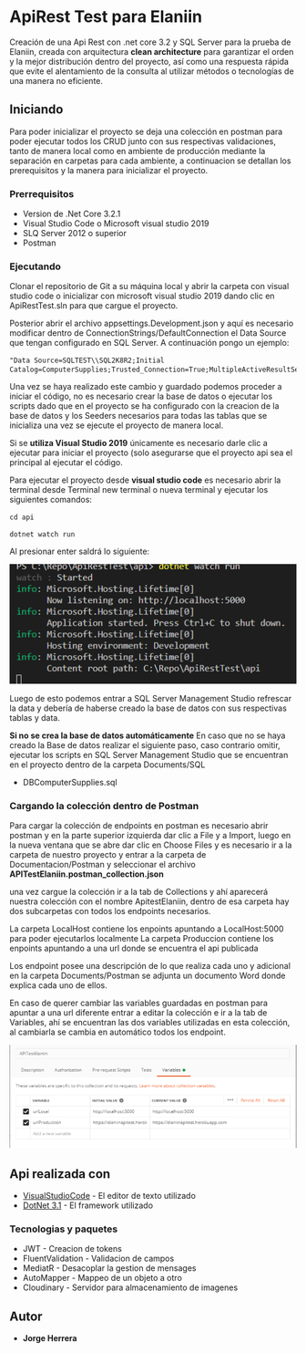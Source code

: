 # ApiRest Test para Elaniin

Creación de una Api Rest con .net core 3.2 y SQL Server para la prueba de Elaniin, creada con arquitectura **clean architecture** para garantizar el orden y la mejor distribución dentro del proyecto, así como una respuesta rápida que evite el alentamiento de la consulta al utilizar métodos o tecnologías de una manera no eficiente.

## Iniciando

Para poder inicializar el proyecto se deja una colección en postman para poder ejecutar todos los CRUD junto con sus respectivas validaciones, tanto de manera local como en ambiente de producción mediante la separación en carpetas para cada ambiente, a continuacion se detallan los prerequisitos y la manera para inicializar el proyecto.

### Prerrequisitos

 * Version de .Net Core 3.2.1 
 * Visual Studio Code o Microsoft visual studio 2019
 * SLQ Server 2012 o superior
 * Postman

### Ejecutando 

Clonar el repositorio de Git a su máquina local y abrir la carpeta con visual studio code o inicializar con microsoft visual studio 2019 dando clic en ApiRestTest.sln para que cargue el proyecto.

Posterior abrir el archivo appsettings.Development.json y aquí es necesario modificar dentro de ConnectionStrings/DefaultConnection el Data Source que tengan configurado en SQL Server. A continuación pongo un ejemplo:

```
"Data Source=SQLTEST\\SQL2K8R2;Initial Catalog=ComputerSupplies;Trusted_Connection=True;MultipleActiveResultSets=true"
```

Una vez se haya realizado este cambio y guardado podemos proceder a iniciar el código, no es necesario crear la base de datos o ejecutar los scripts dado que en el proyecto se ha configurado con la creacion de la base de datos y los Seeders necesarios para todas las tablas que se inicializa una vez se ejecute el proyecto de manera local.

Si se **utiliza Visual Studio 2019** únicamente es necesario darle clic a ejecutar para iniciar el proyecto (solo asegurarse que el proyecto api sea el principal al ejecutar el código.

Para ejecutar el proyecto desde **visual studio code** es necesario abrir la terminal desde Terminal new terminal o nueva terminal y ejecutar los siguientes comandos:

```
cd api
```
```
dotnet watch run
```


Al presionar enter saldrá lo siguiente: 

![apiStarted](Documentation/ImagesReadme/apiStarted.PNG)

Luego de esto podemos entrar a SQL Server Management Studio refrescar la data y debería de haberse creado la base de datos con sus respectivas tablas y data. 

**Si no se crea la base de datos automáticamente** En caso que no se haya creado la Base de datos realizar el siguiente paso, caso contrario omitir, ejecutar los scripts en SQL Server Management Studio que se encuentran en el proyecto dentro de la carpeta Documents/SQL 

 * DBComputerSupplies.sql

### Cargando la colección dentro de Postman

Para cargar la colección de endpoints en postman es necesario abrir postman y en la parte superior izquierda dar clic a File y a Import, luego en la nueva ventana que se abre dar clic en Choose Files y es necesario ir a la carpeta de nuestro proyecto y entrar a la carpeta de Documentacion/Postman y seleccionar el archivo **APITestElaniin.postman_collection.json**

una vez cargue la colección ir a la tab de Collections y ahí aparecerá nuestra colección con el nombre ApitestElaniin, dentro de esa carpeta hay dos subcarpetas con todos los endpoints necesarios.

La carpeta LocalHost contiene los enpoints apuntando a LocalHost:5000 para poder ejecutarlos localmente 
La carpeta Produccion contiene los enpoints apuntando a una url donde se encuentra el api publicada

Los endpoint posee una descripción de lo que realiza cada uno y adicional en la carpeta Documents/Postman se adjunta un documento Word donde explica cada uno de ellos.

En caso de querer cambiar las variables guardadas en postman para apuntar a una url diferente entrar a editar la colección e ir a la tab de Variables, ahí se encuentran las dos variables utilizadas en esta colección, al cambiarla se cambia en automático todos los endpoint.

![PostmanVariables](Documentation/ImagesReadme/PostmanVariables.PNG)

## Api realizada con 

* [VisualStudioCode](https://code.visualstudio.com/) - El editor de texto utilizado
* [DotNet 3.1](https://dotnet.microsoft.com/download/dotnet-core) - El framework utilizado

### Tecnologias y paquetes

* JWT - Creacion de tokens
* FluentValidation - Validacion de campos
* MediatR - Desacoplar la gestion de mensages
* AutoMapper - Mappeo de un objeto a otro 
* Cloudinary - Servidor para almacenamiento de imagenes

## Autor

* **Jorge Herrera** 
